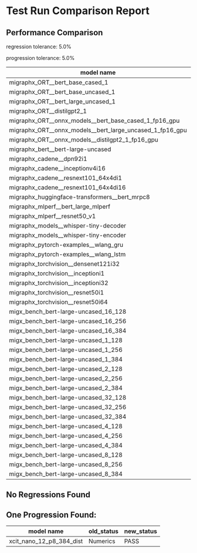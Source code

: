 # Test Run Comparison Report

## Performance Comparison

regression tolerance: 5.0%

progression tolerance: 5.0%

|model name|exit_status|analysis|old_time_ms|new_time_ms|change_ms|percent_change|
|---|---|---|---|---|---|---|
|migraphx_ORT__bert_base_cased_1|PASS|within tol|87.3601|85.0964|-2.2637|-2.59%|
|migraphx_ORT__bert_base_uncased_1|PASS|within tol|86.5697|84.8927|-1.677|-1.94%|
|migraphx_ORT__bert_large_uncased_1|PASS|progression|283.8232|257.1412|-26.682|-9.4%|
|migraphx_ORT__distilgpt2_1|PASS|within tol|31.4465|30.4674|-0.9791|-3.11%|
|migraphx_ORT__onnx_models__bert_base_cased_1_fp16_gpu|Numerics|regression|83.7462|91.0195|7.2733|8.68%|
|migraphx_ORT__onnx_models__bert_large_uncased_1_fp16_gpu|Numerics|regression|250.7931|273.8865|23.0933|9.21%|
|migraphx_ORT__onnx_models__distilgpt2_1_fp16_gpu|Numerics|within tol|41.7647|39.9136|-1.8512|-4.43%|
|migraphx_bert__bert-large-uncased|PASS|regression|370.8577|426.8874|56.0298|15.11%|
|migraphx_cadene__dpn92i1|PASS|within tol|175.393|168.8203|-6.5727|-3.75%|
|migraphx_cadene__inceptionv4i16|PASS|within tol|5526.9511|5640.8639|113.9128|2.06%|
|migraphx_cadene__resnext101_64x4di1|PASS|within tol|324.646|333.5177|8.8718|2.73%|
|migraphx_cadene__resnext101_64x4di16|PASS|within tol|5147.9712|5211.845|63.8738|1.24%|
|migraphx_huggingface-transformers__bert_mrpc8|PASS|within tol|374.0734|386.6697|12.5963|3.37%|
|migraphx_mlperf__bert_large_mlperf|Numerics|within tol|418.6286|421.6453|3.0168|0.72%|
|migraphx_mlperf__resnet50_v1|PASS|regression|88.0216|97.3847|9.3631|10.64%|
|migraphx_models__whisper-tiny-decoder|PASS|regression|32.0663|34.8567|2.7904|8.7%|
|migraphx_models__whisper-tiny-encoder|Numerics|regression|179.1758|201.6122|22.4364|12.52%|
|migraphx_pytorch-examples__wlang_gru|PASS|regression|81.5066|123.9133|42.4067|52.03%|
|migraphx_pytorch-examples__wlang_lstm|PASS|regression|41.9623|44.6877|2.7254|6.49%|
|migraphx_torchvision__densenet121i32|PASS|within tol|1507.6316|1472.1829|-35.4487|-2.35%|
|migraphx_torchvision__inceptioni1|PASS|within tol|208.6278|209.0187|0.3909|0.19%|
|migraphx_torchvision__inceptioni32|PASS|within tol|5741.2846|5833.6956|92.411|1.61%|
|migraphx_torchvision__resnet50i1|PASS|within tol|87.7254|89.7042|1.9788|2.26%|
|migraphx_torchvision__resnet50i64|PASS|within tol|5916.5359|5926.6415|10.1056|0.17%|
|migx_bench_bert-large-uncased_16_128|PASS|within tol|2635.2374|2589.9476|-45.2898|-1.72%|
|migx_bench_bert-large-uncased_16_256|PASS|within tol|4166.5806|4097.4531|-69.1275|-1.66%|
|migx_bench_bert-large-uncased_16_384|Numerics|within tol|5892.4938|5743.6347|-148.8591|-2.53%|
|migx_bench_bert-large-uncased_1_128|PASS|within tol|150.3619|155.3754|5.0135|3.33%|
|migx_bench_bert-large-uncased_1_256|PASS|within tol|260.9988|261.8931|0.8943|0.34%|
|migx_bench_bert-large-uncased_1_384|PASS|within tol|374.8113|378.5557|3.7444|1.0%|
|migx_bench_bert-large-uncased_2_128|PASS|regression|380.9713|411.4698|30.4985|8.01%|
|migx_bench_bert-large-uncased_2_256|PASS|within tol|595.8973|608.7073|12.81|2.15%|
|migx_bench_bert-large-uncased_2_384|PASS|within tol|810.9225|807.6678|-3.2546|-0.4%|
|migx_bench_bert-large-uncased_32_128|PASS|within tol|4978.0283|5079.4617|101.4334|2.04%|
|migx_bench_bert-large-uncased_32_256|PASS|within tol|7982.9904|7962.6332|-20.3572|-0.26%|
|migx_bench_bert-large-uncased_32_384|Numerics|within tol|11366.008|11220.226|-145.782|-1.28%|
|migx_bench_bert-large-uncased_4_128|PASS|within tol|714.4058|715.7591|1.3534|0.19%|
|migx_bench_bert-large-uncased_4_256|PASS|progression|1166.5726|1072.7861|-93.7865|-8.04%|
|migx_bench_bert-large-uncased_4_384|PASS|within tol|1534.7671|1570.7743|36.0072|2.35%|
|migx_bench_bert-large-uncased_8_128|PASS|within tol|1348.023|1306.0531|-41.9699|-3.11%|
|migx_bench_bert-large-uncased_8_256|PASS|within tol|2113.101|2040.0518|-73.0492|-3.46%|
|migx_bench_bert-large-uncased_8_384|PASS|progression|3035.8959|2879.5242|-156.3716|-5.15%|

## No Regressions Found

## One Progression Found:

|model name|old_status|new_status|
|---|---|---|
|xcit_nano_12_p8_384_dist|Numerics|PASS|

